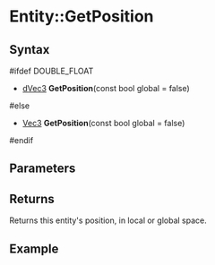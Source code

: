 # Entity::GetPosition #

## Syntax ##
#ifdef DOUBLE_FLOAT

- [dVec3](CPP_dVec3.md) **GetPosition**(const bool global  = false)

#else

- [Vec3](CPP_Vec3.md) **GetPosition**(const bool global  = false)

#endif

## Parameters ##

## Returns ##
Returns this entity's position, in local or global space.

## Example ##
